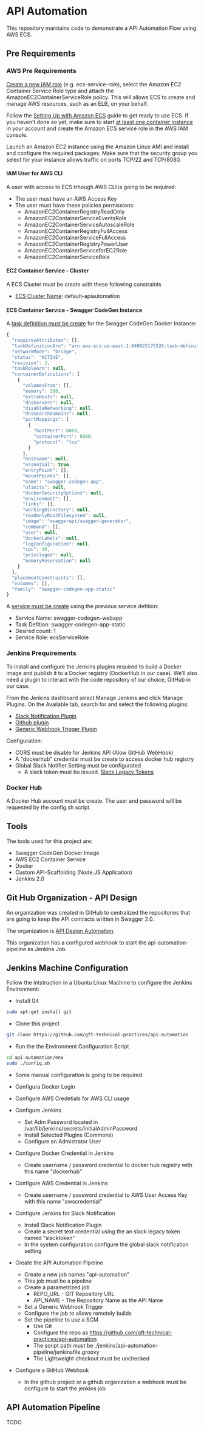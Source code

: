 # API Automation

This repository maintains code to demonstrate a API Automation Flow using AWS ECS.

## Pre Requirements

### AWS Pre Requirements
[Create a new IAM role](http://docs.aws.amazon.com/IAM/latest/UserGuide/id_roles_create_for-service.html) (e.g. ecs-service-role), select the Amazon EC2 Container Service Role type and attach the AmazonEC2ContainerServiceRole policy. This will allows ECS to create and manage AWS resources, such as an ELB, on your behalf.

Follow the [Setting Up with Amazon ECS](http://docs.aws.amazon.com/AmazonECS/latest/developerguide/get-set-up-for-amazon-ecs.html) guide to get ready to use ECS. If you haven’t done so yet, make sure to start [at least one container instance](http://docs.aws.amazon.com/AmazonECS/latest/developerguide/ECS_GetStarted.html#getting_started_launch_container_instance) in your account and create the Amazon ECS service role in the AWS IAM console.

Launch an Amazon EC2 instance using the Amazon Linux AMI and install and configure the required packages. Make sure that the security group you select for your instance allows traffic on ports TCP/22 and TCP/8080.

#### IAM User for AWS CLI
A user with access to ECS trhough AWS CLI is going to be required:
- The user must have an AWS Access Key
- The user must have these policies permissions:
  - AmazonEC2ContainerRegistryReadOnly
  - AmazonEC2ContainerServiceEventsRole
  - AmazonEC2ContainerServiceAutoscaleRole
  - AmazonEC2ContainerRegistryFullAccess
  - AmazonEC2ContainerServiceFullAccess
  - AmazonEC2ContainerRegistryPowerUser
  - AmazonEC2ContainerServiceforEC2Role
  - AmazonEC2ContainerServiceRole

#### EC2 Container Service - Cluster
A ECS Cluster must be create with these following constraints
- [ECS Cluster Name](http://docs.aws.amazon.com/AmazonECS/latest/developerguide/create_cluster.html): default-apiautomation

#### ECS Container Service - Swagger CodeGen Instance
A [task definition must be create](http://docs.aws.amazon.com/AmazonECS/latest/developerguide/create-task-definition.html) for the Swagger CodeGen Docker Instance:
```javascript
{
  "requiresAttributes": [],
  "taskDefinitionArn": "arn:aws:ecs:us-east-1:940925175528:task-definition/swagger-codegen-app-static:3",
  "networkMode": "bridge",
  "status": "ACTIVE",
  "revision": 3,
  "taskRoleArn": null,
  "containerDefinitions": [
    {
      "volumesFrom": [],
      "memory": 300,
      "extraHosts": null,
      "dnsServers": null,
      "disableNetworking": null,
      "dnsSearchDomains": null,
      "portMappings": [
        {
          "hostPort": 8000,
          "containerPort": 8080,
          "protocol": "tcp"
        }
      ],
      "hostname": null,
      "essential": true,
      "entryPoint": [],
      "mountPoints": [],
      "name": "swagger-codegen-app",
      "ulimits": null,
      "dockerSecurityOptions": null,
      "environment": [],
      "links": [],
      "workingDirectory": null,
      "readonlyRootFilesystem": null,
      "image": "swaggerapi/swagger-generator",
      "command": [],
      "user": null,
      "dockerLabels": null,
      "logConfiguration": null,
      "cpu": 10,
      "privileged": null,
      "memoryReservation": null
    }
  ],
  "placementConstraints": [],
  "volumes": [],
  "family": "swagger-codegen-app-static"
}
```

A [service must be create](http://docs.aws.amazon.com/AmazonECS/latest/developerguide/create-service.html) using the previous service defition:
- Service Name: swagger-codegen-webapp
- Task Defition:  swagger-codegen-app-static
- Desired count: 1
- Service Role: ecsServiceRole

### Jenkins Prequirements
To install and configure the Jenkins plugins required to build a Docker image and publish it to a Docker registry (DockerHub in our case). We’ll also need a plugin to interact with the code repository of our choice, GitHub in our case.
 
From the Jenkins dashboard select Manage Jenkins and click Manage Plugins. On the Available tab, search for and select the following plugins:
- [Slack Notification Plugin](https://plugins.jenkins.io/slack)
- [Github plugin](https://wiki.jenkins.io/display/JENKINS/Github+Plugin)
- [Generic Webhook Trigger Plugin](https://wiki.jenkins.io/display/JENKINS/Generic+Webhook+Trigger+Plugin)

Configuration:
- CORS must be disable for Jenkins API (Alow GitHub WebHook)
- A "dockerhub" credential must be create to access docker hub registry
- Global Slack Notifier Setting must be configurated
  - A slack token must bu issued. [Slack Legacy Tokens](https://api.slack.com/custom-integrations/legacy-tokens)

### Docker Hub
A Docker Hub account must be create. The user and password will be requested by the config.sh script.

## Tools
The tools used for this project are:
- Swagger CodeGen Docker Image
- AWS EC2 Container Service
- Docker
- Custom API-Scaffolding (Node.JS Application)
- Jenkins 2.0


## Git Hub Organization - API Design
An organization was created in GitHub to centralized the repositories that are going to keep the API contracts written in Swagger 2.0.

The organization is [API Design Automation](https://github.com/orgs/api-design-automation/dashboard).

This organization has a configured webhook to start the api-automation-pipeline as Jenkins Job.

## Jenkins Machine Configuration
Follow the intstruction in a Ubuntu Linux Machine to configure the Jenkins Environment:
- Install Git
```sh
sudo apt-get install git
```
- Clone this project
```sh
git clone https://github.com/gft-technical-practices/api-automation
```
- Run the the Environment Configuration Script
```sh
cd api-automation/env
sudo ./config.sh
```
  - Some manual configuration is going to be required
  - Configura Docker Login
  - Configure AWS Credetials for AWS CLI usage

- Configure Jenkins
  - Set Adm Password located in /var/lib/jenkins/secrets/initialAdminPassword
  - Install Selected Plugins (Commons)
  - Configure an Admistrator User

- Configure Docker Credential in Jenkins
  - Create username / password credential to docker hub registry with this name "dockerhub"

- Configure AWS Credential in Jenkins
  - Create username / password credential to AWS User Access Key with this name "awscredential"

- Configure Jenkins for Slack Notification
  - Install Slack Notification Plugin
  - Create a secret text credential using the an slack legacy token named "slacktoken"
  - In the system configuration configure the global slack notification setting

- Create the API Automation Pipeline
  - Create a new job names "api-automation"
  - This job must be a pipeline
  - Create a parametrized job
    - REPO_URL - GIT Repository URL
    - API_NAME - The Repository Name as the API Name
  - Set a Generic Webhook Trigger
  - Configure the job to allows remotely builds
  - Set the pipeline to use a SCM
    - Use Git
    - Configure the repo as https://github.com/gft-technical-practices/api-automation
    - The script path must be ./jenkins/api-automation-pipeline/jenkinsfile.groovy
    - The Lightweight checkout must be unchecked

- Configure a GitHub Webhook
  - In the github project or a github organization a webhook must be configure to start the jenkins job


## API Automation Pipeline
TODO